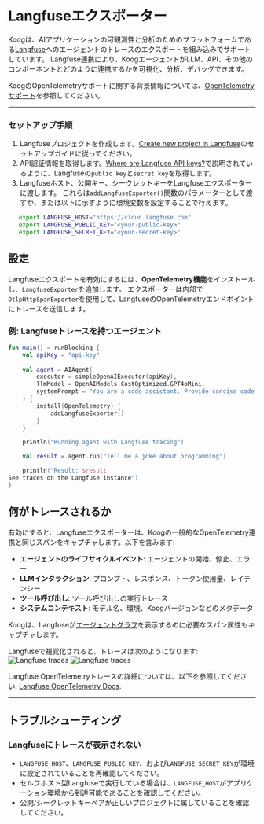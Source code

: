 # Langfuseエクスポーター

Koogは、AIアプリケーションの可観測性と分析のためのプラットフォームである[Langfuse](https://langfuse.com/)へのエージェントのトレースのエクスポートを組み込みでサポートしています。
Langfuse連携により、KoogエージェントがLLM、API、その他のコンポーネントとどのように連携するかを可視化、分析、デバッグできます。

KoogのOpenTelemetryサポートに関する背景情報については、[OpenTelemetryサポート](https://docs.koog.ai/opentelemetry-support/)を参照してください。

---

### セットアップ手順

1.  Langfuseプロジェクトを作成します。[Create new project in Langfuse](https://langfuse.com/docs/get-started#create-new-project-in-langfuse)のセットアップガイドに従ってください。
2.  API認証情報を取得します。[Where are Langfuse API keys?](https://langfuse.com/faq/all/where-are-langfuse-api-keys)で説明されているように、Langfuseの`public key`と`secret key`を取得します。
3.  Langfuseホスト、公開キー、シークレットキーをLangfuseエクスポーターに渡します。
    これらは`addLangfuseExporter()`関数のパラメーターとして渡すか、または以下に示すように環境変数を設定することで行えます。

```bash
   export LANGFUSE_HOST="https://cloud.langfuse.com"
   export LANGFUSE_PUBLIC_KEY="<your-public-key>"
   export LANGFUSE_SECRET_KEY="<your-secret-key>"
```

## 設定

Langfuseエクスポートを有効にするには、**OpenTelemetry機能**をインストールし、`LangfuseExporter`を追加します。
エクスポーターは内部で`OtlpHttpSpanExporter`を使用して、LangfuseのOpenTelemetryエンドポイントにトレースを送信します。

### 例: Langfuseトレースを持つエージェント

<!--- INCLUDE
import ai.koog.agents.core.agent.AIAgent
import ai.koog.agents.features.opentelemetry.feature.OpenTelemetry
import ai.koog.agents.features.opentelemetry.integration.langfuse.addLangfuseExporter
import ai.koog.prompt.executor.clients.openai.OpenAIModels
import ai.koog.prompt.executor.llms.all.simpleOpenAIExecutor
import kotlinx.coroutines.runBlocking
-->
```kotlin
fun main() = runBlocking {
    val apiKey = "api-key"
    
    val agent = AIAgent(
        executor = simpleOpenAIExecutor(apiKey),
        llmModel = OpenAIModels.CostOptimized.GPT4oMini,
        systemPrompt = "You are a code assistant. Provide concise code examples."
    ) {
        install(OpenTelemetry) {
            addLangfuseExporter()
        }
    }

    println("Running agent with Langfuse tracing")

    val result = agent.run("Tell me a joke about programming")

    println("Result: $result
See traces on the Langfuse instance")
}
```
<!--- KNIT example-langfuse-exporter-01.kt -->

## 何がトレースされるか

有効にすると、Langfuseエクスポーターは、Koogの一般的なOpenTelemetry連携と同じスパンをキャプチャします。以下を含みます:

-   **エージェントのライフサイクルイベント**: エージェントの開始、停止、エラー
-   **LLMインタラクション**: プロンプト、レスポンス、トークン使用量、レイテンシー
-   **ツール呼び出し**: ツール呼び出しの実行トレース
-   **システムコンテキスト**: モデル名、環境、Koogバージョンなどのメタデータ

Koogは、Langfuseが[エージェントグラフ](https://langfuse.com/docs/observability/features/agent-graphs)を表示するのに必要なスパン属性もキャプチャします。

Langfuseで視覚化されると、トレースは次のようになります:
![Langfuse traces](img/opentelemetry-langfuse-exporter-light.png#only-light)
![Langfuse traces](img/opentelemetry-langfuse-exporter-dark.png#only-dark)

Langfuse OpenTelemetryトレースの詳細については、以下を参照してください:
[Langfuse OpenTelemetry Docs](https://langfuse.com/integrations/native/opentelemetry#opentelemetry-endpoint).

---

## トラブルシューティング

### Langfuseにトレースが表示されない
-   `LANGFUSE_HOST`、`LANGFUSE_PUBLIC_KEY`、および`LANGFUSE_SECRET_KEY`が環境に設定されていることを再確認してください。
-   セルフホスト型Langfuseで実行している場合は、`LANGFUSE_HOST`がアプリケーション環境から到達可能であることを確認してください。
-   公開/シークレットキーペアが正しいプロジェクトに属していることを確認してください。